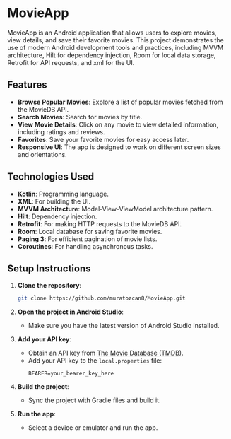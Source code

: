 # MovieApp

MovieApp is an Android application that allows users to explore movies, view details, and save their favorite movies. This project demonstrates the use of modern Android development tools and practices, including MVVM architecture, Hilt for dependency injection, Room for local data storage, Retrofit for API requests, and xml for the UI.

## Features

- **Browse Popular Movies**: Explore a list of popular movies fetched from the MovieDB API.
- **Search Movies**: Search for movies by title.
- **View Movie Details**: Click on any movie to view detailed information, including ratings and reviews.
- **Favorites**: Save your favorite movies for easy access later.
- **Responsive UI**: The app is designed to work on different screen sizes and orientations.

## Technologies Used

- **Kotlin**: Programming language.
- **XML**: For building the UI.
- **MVVM Architecture**: Model-View-ViewModel architecture pattern.
- **Hilt**: Dependency injection.
- **Retrofit**: For making HTTP requests to the MovieDB API.
- **Room**: Local database for saving favorite movies.
- **Paging 3**: For efficient pagination of movie lists.
- **Coroutines**: For handling asynchronous tasks.

## Setup Instructions

1. **Clone the repository**:
    ```bash
    git clone https://github.com/muratozcan8/MovieApp.git
    ```

2. **Open the project in Android Studio**:
   - Make sure you have the latest version of Android Studio installed.

3. **Add your API key**:
   - Obtain an API key from [The Movie Database (TMDB)](https://www.themoviedb.org/documentation/api).
   - Add your API key to the `local.properties` file:
     ```
     BEARER=your_bearer_key_here
     ```

4. **Build the project**:
   - Sync the project with Gradle files and build it.

5. **Run the app**:
   - Select a device or emulator and run the app.


